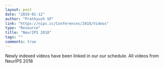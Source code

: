 ```yaml
---
layout: post
date: "2019-01-12"
author: "Prathyush SP"
link: "https://nips.cc/Conferences/2018/Videos"
type: "Resource"
title: "NeurIPS 2018"
tags: ""
comments: true
---
```

Newly indexed videos have been linked in our our schedule. All videos from NeurIPS 2018